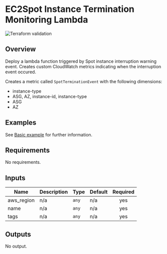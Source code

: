 # EC2Spot Instance Termination Monitoring Lambda

![Terraform validation](https://github.com/lablabs/terraform-aws-sf/workflows/Terraform%20validation/badge.svg?branch=master)

## Overview

Deploy a lambda function triggered by Spot instance interruption warning event.
Creates custom CloudWatch metrics indicating when the interruption event occured.

Creates a metric called `SpotTerminationEvent` with the following dimensions:
  * instance-type
  * ASG, AZ, instance-id, instance-type
  * ASG
  * AZ

## Examples

See [Basic example](examples/basic/README.md) for further information.

<!-- BEGINNING OF PRE-COMMIT-TERRAFORM DOCS HOOK -->
## Requirements

No requirements.

## Inputs

| Name | Description | Type | Default | Required |
|------|-------------|------|---------|:--------:|
| aws\_region | n/a | `any` | n/a | yes |
| name | n/a | `any` | n/a | yes |
| tags | n/a | `any` | n/a | yes |

## Outputs

No output.

<!-- END OF PRE-COMMIT-TERRAFORM DOCS HOOK -->
